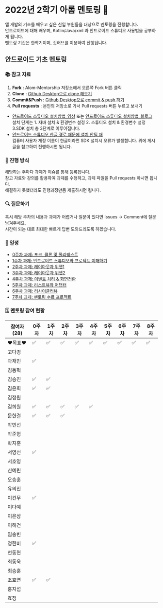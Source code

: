# 2022년 2학기 아롬 멘토링 📗

앱 개발의 기초를 배우고 싶은 신입 부원들을 대상으로 멘토링을 진행합니다.  
안드로이드에 대해 배우며, Kotlin/Java/xml 과 안드로이드 스튜디오 사용법을 공부하게 됩니다.  
멘토링 기간은 한학기이며, 깃허브를 이용하여 진행됩니다.

## 안드로이드 기초 멘토링

### 📚 참고 자료

1. **Fork** : Alom-Mentorship 저장소에서 오른쪽 Fork 버튼 클릭
2. **Clone** : [Github Desktop으로 clone 해오기](https://hello-bryan.tistory.com/201)
3. **Commit&Push** : [Github Desktop으로 commit & push 하기](https://post.naver.com/viewer/postView.nhn?volumeNo=24624153&memberNo=42458017)
4. **Pull requests** : 본인의 저장소로 가서 Pull requests 버튼 누르고 보내기

-   [안드로이드 스튜디오 설치방법\_영상](https://youtu.be/UNKlX9J6m-A) 또는 [안드로이드 스튜디오 설치방법\_블로그](https://webnautes.tistory.com/1126)  
    설치 단계는 1. 자바 설치 & 환경변수 설정 2. 스튜디오 설치 & 환경변수 설정 3.SDK 설치 총 3단계로 이루어집니다.
-   [안드로이드 스튜디오 한글 경로 때문에 설치 안될 때](https://sohees.com/7126/)  
    컴퓨터 사용자 계정 이름이 한글이라면 SDK 설치시 오류가 발생합니다. 위에 게시글을 참고하여 진행하시면 됩니다.

### 📝 진행 방식

해당하는 주마다 과제가 이슈를 통해 등록됩니다.  
참고 자료와 강의를 활용하여 과제를 수행하고, 과제 파일을 Pull requests 하시면 됩니다.  
해결하지 못했더라도 진행과정만큼 제출하시면 됩니다.

### 🔍 질문하기

혹시 해당 주차의 내용과 과제가 어렵거나 질문이 있다면 Issues -> Comment에 질문 남겨주세요.  
시간이 되는 대로 최대한 빠르게 답변 도와드리도록 하겠습니다.

### 📌 일정

-   [0주차 과제: 포크, 클론 및 풀리퀘스트](https://github.com/alom-sejong/2022_2_AlomMentorship/blob/main/0%EC%A3%BC%EC%B0%A8/0%EC%A3%BC%EC%B0%A8%20%ED%95%99%EC%8A%B5%EC%9E%90%EB%A3%8C/How%20to%20pull%20request%20in%20github.pdf)
-   [1주차 과제: 안드로이드 스튜디오와 프로젝트 이해하기](https://github.com/alom-sejong/2022_2_AlomMentorship/blob/main/1%EC%A3%BC%EC%B0%A8/1%EC%A3%BC%EC%B0%A8%20%ED%95%99%EC%8A%B5%EC%9E%90%EB%A3%8C/1%EC%A3%BC%EC%B0%A8_%EC%95%88%EB%93%9C%EB%A1%9C%EC%9D%B4%EB%93%9C%20%ED%94%84%EB%A1%9C%EC%A0%9D%ED%8A%B8%20%EC%95%8C%EA%B8%B0.pdf)
-   [2주차 과제: 레이아웃과 위젯1](https://github.com/alom-sejong/2022_2_AlomMentorship/blob/main/2%EC%A3%BC%EC%B0%A8/2%EC%A3%BC%EC%B0%A8%20%ED%95%99%EC%8A%B5%EC%9E%90%EB%A3%8C/2%EC%9E%A5_%EB%A0%88%EC%9D%B4%EC%95%84%EC%9B%83_1.pdf)
-   [3주차 과제: 레이아웃과 위젯2](https://github.com/alom-sejong/2022_2_AlomMentorship/blob/main/3%EC%A3%BC%EC%B0%A8/3%EC%A3%BC%EC%B0%A8%20%ED%95%99%EC%8A%B5%EC%9E%90%EB%A3%8C/3%EC%A3%BC%EC%B0%A8_%ED%95%99%EC%8A%B5%EC%9E%90%EB%A3%8C.MD)
-   [4주차 과제: 이벤트 처리 & 화면전환](https://github.com/alom-sejong/2022_2_AlomMentorship/blob/main/4%EC%A3%BC%EC%B0%A8/4%EC%A3%BC%EC%B0%A8%20%ED%95%99%EC%8A%B5%EC%9E%90%EB%A3%8C/4%EC%A3%BC%EC%B0%A8_%ED%95%99%EC%8A%B5%EC%9E%90%EB%A3%8C.MD)
-   [5주차 과제: 리스트뷰와 어댑터](https://github.com/alom-sejong/2022_2_AlomMentorship/blob/main/5%EC%A3%BC%EC%B0%A8/5%EC%A3%BC%EC%B0%A8%20%ED%95%99%EC%8A%B5%EC%9E%90%EB%A3%8C/5%EC%A3%BC%EC%B0%A8%20%ED%95%99%EC%8A%B5%EA%B3%BC%EC%A0%9C.md)
-   [6주차 과제: 리사이클러뷰](https://github.com/alom-sejong/2022_2_AlomMentorship)
-   [7주차 과제: 멘토링 수료 프로젝트](https://github.com/alom-sejong/2022_2_AlomMentorship)

### 🗓 멘토링 참여 현황

| 참여자 (28) | 0주차   | 1주차   | 2주차   | 3주차   | 4주차   | 5주차   | 6주차   | 7주차   | 8주차   |
| ----------- | ------------------ | ------------------ | ------------------ | ------------------ | ------------------ | ------------------ | ------------------ | ------------------ | ------------------ |
| ❤목표❤     |:white_check_mark:|:white_check_mark:|:white_check_mark:|:white_check_mark:|:white_check_mark:|:white_check_mark:|:white_check_mark:|:white_check_mark:|:white_check_mark:|
| 고다경 ||||||||||
| 곽재민 |:white_check_mark:|||||||||
| 김동혁 ||||||||||
| 김승진 |:white_check_mark:|:white_check_mark:||||||||
| 김윤회 |:white_check_mark:|:white_check_mark:||||||||
| 김정원 ||||||||||
| 김희원 |:white_check_mark:|:white_check_mark:|:white_check_mark:|:white_check_mark:|:white_check_mark:|||||
| 문한결 |:white_check_mark:|:white_check_mark:|:white_check_mark:|||||||
| 박민선 ||||||||||
| 박준형 ||||||||||  
| 박지훈 ||||||||||
| 서영선 |:white_check_mark:|||||||||
| 서호영 ||||||||||
| 신예린 ||||||||||
| 오승훈 ||||||||||
| 유의진 ||||||||||
| 이건무 |:white_check_mark:|||||||||
| 이다예 ||||||||||
| 이은상 ||||||||||  
| 이해건 ||||||||||
| 임송빈 ||||||||||
| 정한비 |:white_check_mark:|||||||||
| 천동현 ||||||||||
| 최동욱 ||||||||||
| 최승훈 ||||||||||
| 조호연   |:white_check_mark:|:white_check_mark:||||||||
| 홍지섭 ||||||||||
| 효정   ||||||||||
